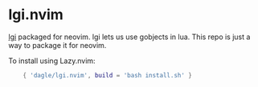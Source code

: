 # lgi.nvim
[lgi](https://github.com/lgi-devs/lgi) packaged for neovim. lgi lets us use
gobjects in lua. This repo is just a way to package it for neovim.

To install using Lazy.nvim:
```lua
    { 'dagle/lgi.nvim', build = 'bash install.sh' }
```
